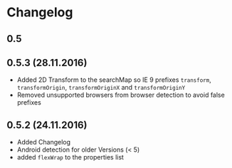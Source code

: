 # Changelog

## 0.5
## 0.5.3 (28.11.2016)
* Added 2D Transform to the searchMap so IE 9 prefixes `transform`, `transformOrigin`, `transformOriginX` and `transformOriginY`
* Removed unsupported browsers from browser detection to avoid false prefixes

## 0.5.2 (24.11.2016)
* Added Changelog
* Android detection for older Versions (< 5)
* added `flexWrap` to the properties list
